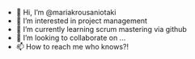 - 👋 Hi, I’m @mariakrousaniotaki
- 👀 I’m interested in project management
- 🌱 I’m currently learning scrum mastering via github
- 💞️ I’m looking to collaborate on ...
- 📫 How to reach me who knows?!

<!---
mariakrousaniotaki/mariakrousaniotaki is a ✨ special ✨ repository because its `README.md` (this file) appears on your GitHub profile.
You can click the Preview link to take a look at your changes.
--->
